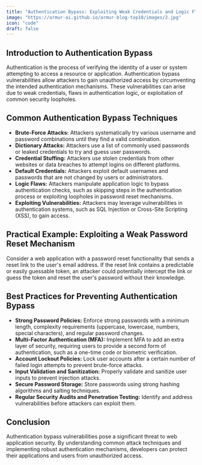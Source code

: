 ```yaml
---
title: "Authentication Bypass: Exploiting Weak Credentials and Logic Flaws"
image: "https://armur-ai.github.io/armur-blog-top10/images/2.jpg"
icon: "code"
draft: false
---
```

## Introduction to Authentication Bypass

Authentication is the process of verifying the identity of a user or system attempting to access a resource or application. Authentication bypass vulnerabilities allow attackers to gain unauthorized access by circumventing the intended authentication mechanisms. These vulnerabilities can arise due to weak credentials, flaws in authentication logic, or exploitation of common security loopholes.

## Common Authentication Bypass Techniques

* **Brute-Force Attacks:** Attackers systematically try various username and password combinations until they find a valid combination.
* **Dictionary Attacks:** Attackers use a list of commonly used passwords or leaked credentials to try and guess user passwords.
* **Credential Stuffing:** Attackers use stolen credentials from other websites or data breaches to attempt logins on different platforms.
* **Default Credentials:** Attackers exploit default usernames and passwords that are not changed by users or administrators.
* **Logic Flaws:** Attackers manipulate application logic to bypass authentication checks, such as skipping steps in the authentication process or exploiting loopholes in password reset mechanisms.
* **Exploiting Vulnerabilities:** Attackers may leverage vulnerabilities in authentication systems, such as SQL Injection or Cross-Site Scripting (XSS), to gain access.

## Practical Example: Exploiting a Weak Password Reset Mechanism

Consider a web application with a password reset functionality that sends a reset link to the user's email address. If the reset link contains a predictable or easily guessable token, an attacker could potentially intercept the link or guess the token and reset the user's password without their knowledge.

## Best Practices for Preventing Authentication Bypass

* **Strong Password Policies:** Enforce strong passwords with a minimum length, complexity requirements (uppercase, lowercase, numbers, special characters), and regular password changes.
* **Multi-Factor Authentication (MFA):** Implement MFA to add an extra layer of security, requiring users to provide a second form of authentication, such as a one-time code or biometric verification.
* **Account Lockout Policies:** Lock user accounts after a certain number of failed login attempts to prevent brute-force attacks.
* **Input Validation and Sanitization:** Properly validate and sanitize user inputs to prevent injection attacks.
* **Secure Password Storage:**  Store passwords using strong hashing algorithms and salting techniques.
* **Regular Security Audits and Penetration Testing:**  Identify and address vulnerabilities before attackers can exploit them.

## Conclusion

Authentication bypass vulnerabilities pose a significant threat to web application security. By understanding common attack techniques and implementing robust authentication mechanisms, developers can protect their applications and users from unauthorized access.
